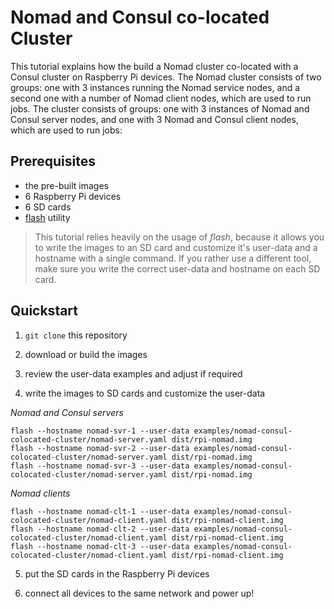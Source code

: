 # Nomad and Consul co-located Cluster

This tutorial explains how the build a Nomad cluster co-located with a Consul cluster on Raspberry Pi devices.
The Nomad cluster consists of two groups: one with 3 instances running the Nomad service nodes, and a second one with a number of Nomad client nodes, which are used to run jobs. The cluster consists of groups: one with 3 instances of Nomad and Consul server nodes, and one with 3 Nomad and Consul client nodes, which are used to run jobs:

## Prerequisites

- the pre-built images
- 6 Raspberry Pi devices
- 6 SD cards
- [flash](https://github.com/hypriot/flash) utility

> This tutorial relies heavily on the usage of _flash_, because it allows you to write the images to an SD card and customize it's user-data and a hostname with a single command. If you rather use a different tool, make sure you write the correct user-data and hostname on each SD card.

## Quickstart

1. `git clone` this repository

2. download or build the images

3. review the user-data examples and adjust if required

4. write the images to SD cards and customize the user-data

_Nomad and Consul servers_

```
flash --hostname nomad-svr-1 --user-data examples/nomad-consul-colocated-cluster/nomad-server.yaml dist/rpi-nomad.img
flash --hostname nomad-svr-2 --user-data examples/nomad-consul-colocated-cluster/nomad-server.yaml dist/rpi-nomad.img
flash --hostname nomad-svr-3 --user-data examples/nomad-consul-colocated-cluster/nomad-server.yaml dist/rpi-nomad.img
```

_Nomad clients_

```
flash --hostname nomad-clt-1 --user-data examples/nomad-consul-colocated-cluster/nomad-client.yaml dist/rpi-nomad-client.img
flash --hostname nomad-clt-2 --user-data examples/nomad-consul-colocated-cluster/nomad-client.yaml dist/rpi-nomad-client.img
flash --hostname nomad-clt-3 --user-data examples/nomad-consul-colocated-cluster/nomad-client.yaml dist/rpi-nomad-client.img
```

5. put the SD cards in the Raspberry Pi devices

6. connect all devices to the same network and power up!

